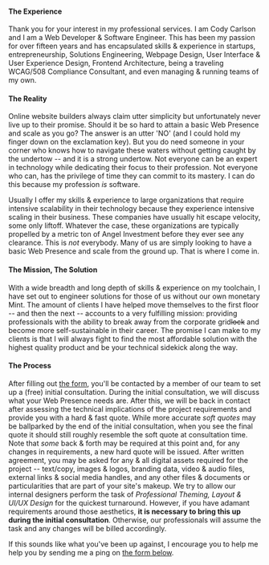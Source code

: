 
#### The Experience
Thank you for your interest in my professional services. I am Cody Carlson and I am a Web Developer & Software Engineer. This has been my passion for over fifteen years and has encapsulated skills & experience in startups, entrepreneurship, Solutions Engineering, Webpage Design, User Interface & User Experience Design, Frontend Architecture, being a traveling WCAG/508 Compliance Consultant, and even managing & running teams of my own.

#### The Reality
Online website builders always claim utter simplicity but unfortunately never live up to their promise. Should it be so hard to attain a basic Web Presence and scale as you go? The answer is an utter 'NO' (and I could hold my finger down on the exclamation key). But you do need someone in your corner who knows how to navigate these waters without getting caught by the undertow -- and it is a strong undertow. Not everyone can be an expert in technology while dedicating their focus to their profession. Not everyone who can, has the privilege of time they can commit to its mastery. I can do this because my profession _is_ software.

Usually I offer my skills & experience to large organizations that require intensive scalability in their technology because they experience intensive scaling in their business. These companies have usually hit escape velocity, some only liftoff. Whatever the case, these organizations are typically propelled by a metric ton of Angel Investment before they ever see any clearance. This is _not_ everybody. Many of us are simply looking to have a basic Web Presence and scale from the ground up. That is where I come in.

#### The Mission, The Solution
With a wide breadth and long depth of skills & experience on my toolchain, I have set out to engineer solutions for those of us without our own monetary Mint. The amount of clients I have helped move themselves to the first floor -- and then the next -- accounts to a very fulfilling mission: providing professionals with the ability to break away from the corporate grid~~lock~~ and become more self-sustainable in their career. The promise I can make to my clients is that I will always fight to find the most affordable solution with the highest quality product and be your technical sidekick along the way.

#### The Process
After filling out <a href="#/contact">the form</a>, you'll be contacted by a member of our team to set up a (free) initial consultation. During the initial consultation, we will discuss what your Web Presence needs are. After this, we will be back in contact after assessing the technical implications of the project requirements and provide you with a hard & fast quote. While more accurate _soft quotes_ may be ballparked by the end of the initial consultation, when you see the final quote it should still roughly resemble the soft quote at consultation time. Note that _some_ back & forth may be required at this point and, for any changes in requirements, a new hard quote will be issued. After written agreement, you may be asked for any & all digital assets required for the project -- text/copy, images & logos, branding data, video & audio files, external links & social media handles, and any other files & documents or particularities that are part of your site's makeup. We try to allow our internal designers perform the task of _Professional Theming, Layout & UI/UX Design_ for the quickest turnaround. However, if you have adamant requirements around those aesthetics, **it is necessary to bring this up during the initial consultation**. Otherwise, our professionals will assume the task and any changes will be billed accordingly.

If this sounds like what you've been up against, I encourage you to help me help you by sending me a ping on <a href="#/contact">the form below</a>.
